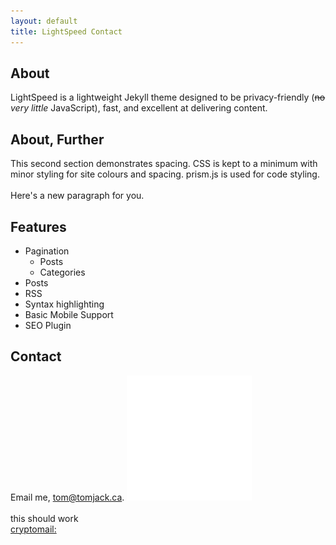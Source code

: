 ```yaml
---
layout: default
title: LightSpeed Contact
---
```


## About
LightSpeed is a lightweight Jekyll theme designed to be privacy-friendly (~~no~~ _very little_ JavaScript), fast, and
excellent at delivering content.

## About, Further
This second section demonstrates spacing. CSS is kept to a minimum with minor styling
for site colours and spacing. prism.js is used for code styling.    
<br>
Here's a new paragraph for you.  

## Features
- Pagination
    - Posts
    - Categories
- Posts
- RSS
- Syntax highlighting
- Basic Mobile Support
- SEO Plugin

## Contact
Email me, [tom@tomjack.ca](mailto:tom@tomjack.ca).
![](./assets/svg/email.svg)  
<br>
this should work <a href="&ouml;">  
cryptomail: <a href="#" class="cryptedmail" data-davor="stuttgart43" data-wohin="juweliere-kraemer" data-ende="de" ></a>
